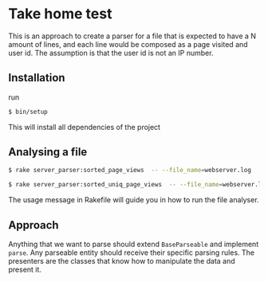 # Take home test

This is an approach to create a parser for a file that is expected to have a N amount of lines, and each line would be composed as a page visited and user id.
The assumption is that the user id is not an IP number.

## Installation

run
```sh
$ bin/setup
```

This will install all dependencies of the project

## Analysing a file

```sh
$ rake server_parser:sorted_page_views  -- --file_name=webserver.log

$ rake server_parser:sorted_uniq_page_views  -- --file_name=webserver.log
```

The usage message in Rakefile will guide you in how to run the file analyser.

## Approach

Anything that we want to parse should extend `BaseParseable` and implement `parse`. Any parseable entity should receive their specific parsing rules.
The presenters are the classes that know how to manipulate the data and present it.
